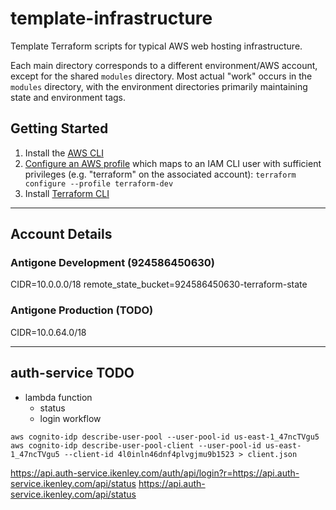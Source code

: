# template-infrastructure

Template Terraform scripts for typical AWS web hosting infrastructure.

Each main directory corresponds to a different environment/AWS account, except for the shared `modules` directory. Most actual "work" occurs in the `modules` directory, with the environment directories primarily maintaining state and environment tags.

## Getting Started

1. Install the [AWS CLI](https://docs.aws.amazon.com/cli/latest/userguide/cli-chap-welcome.html)
2. [Configure an AWS profile](https://docs.aws.amazon.com/cli/latest/userguide/cli-chap-configure.html) which maps to an IAM CLI user with sufficient privileges (e.g. "terraform" on the associated account): `terraform configure --profile terraform-dev`
3. Install [Terraform CLI](https://www.terraform.io/)

---

## Account Details

### Antigone Development (924586450630)

CIDR=10.0.0.0/18
remote_state_bucket=924586450630-terraform-state

### Antigone Production (TODO)

CIDR=10.0.64.0/18


---

## auth-service TODO

- lambda function
    - status 
    - login workflow

```
aws cognito-idp describe-user-pool --user-pool-id us-east-1_47ncTVgu5
aws cognito-idp describe-user-pool-client --user-pool-id us-east-1_47ncTVgu5 --client-id 4l0inln46dnf4plvgjmu9b1523 > client.json
```

https://api.auth-service.ikenley.com/auth/api/login?r=https://api.auth-service.ikenley.com/api/status
https://api.auth-service.ikenley.com/api/status
